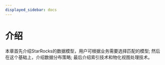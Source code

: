 ```yaml
---
displayed_sidebar: docs
---
```


# 介绍

本章首先介绍StarRocks的数据模型，用户可根据业务需要选择匹配的模型; 然后在这个基础上，介绍数据分布策略; 最后介绍索引技术和物化视图处理技术。
